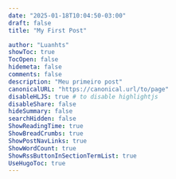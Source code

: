 ```yaml
---
date: "2025-01-18T10:04:50-03:00"
draft: false
title: "My First Post"

author: "Luanhts"
showToc: true
TocOpen: false
hidemeta: false
comments: false
description: "Meu primeiro post"
canonicalURL: "https://canonical.url/to/page"
disableHLJS: true # to disable highlightjs
disableShare: false
hideSummary: false
searchHidden: false
ShowReadingTime: true
ShowBreadCrumbs: true
ShowPostNavLinks: true
ShowWordCount: true
ShowRssButtonInSectionTermList: true
UseHugoToc: true
---
```

